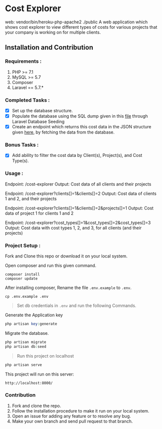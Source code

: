 # Cost Explorer

web: vendor/bin/heroku-php-apache2 ./public
A web application which shows cost explorer to view different types of costs for various projects that your company is working on for multiple clients.

## Installation and Contribution

### Requirements :

1. PHP >= 7.1
2. MySQL >= 5.7
3. Composer
4. Laravel == 5.7.*

### Completed Tasks :

* [x] Set up the database structure.
* [x] Populate the database using the SQL dump given in this [file](https://drive.google.com/file/d/1aF_u32ASu0o6Ah9cdKxPYvj7dDeSnVE-/view?usp=sharing) through Laravel Database Seeding
* [x] Create an endpoint which returns this cost data in the JSON structure given [here](https://jsoneditoronline.org/?id=e29c1e930e3e4cdcab06408c28406df7), by fetching the data from the database.

### Bonus Tasks :
* [x] Add ability to filter the cost data by Client(s), Project(s), and Cost Type(s).

### Usage :

Endpoint: /cost-explorer
Output: Cost data of all clients and their projects

Endpoint: /cost-explorer?clients[]=1&clients[]=2
Output: Cost data of clients 1 and 2, and their projects

Endpoint: /cost-explorer?clients[]=1&clients[]=2&projects[]=1
Output: Cost data of project 1 for clients 1 and 2

Endpoint: /cost-explorer?cost_types[]=1&cost_types[]=2&cost_types[]=3
Output: Cost data with cost types 1, 2, and 3, for all clients (and their projects)


### Project Setup :

Fork and Clone this repo or download it on your local system.

Open composer and run this given command.

```shell
composer install
composer update
```

After installing composer, Rename the file `.env.example` to `.env`.

```shell
cp .env.example .env
```

> Set db credentials in `.env` and run the following Commands.

Generate the Application key

```php
php artisan key:generate
```

Migrate the database.

```php
php artisan migrate
php artisan db:seed
```

> Run this project on localhost

```php
php artisan serve
```

This project will run on this server:

```shell
http://localhost:8000/
```

### Contribution

1. Fork and clone the repo.
2. Follow the installation procedure to make it run on your local system.
3. Open an issue for adding any feature or to resolve any bug.
4. Make your own branch and send pull request to that branch.
